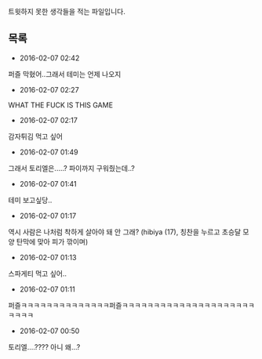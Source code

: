 트윗하지 못한 생각들을 적는 파일입니다.

목록
----

* 2016-02-07 02:42

 퍼즐 막혔어..그래서 테미는 언제 나오지

* 2016-02-07 02:27

 WHAT THE FUCK IS THIS GAME

* 2016-02-07 02:17

 감자튀김 먹고 싶어

* 2016-02-07 01:49

 그래서 토리엘은.....? 파이까지 구워줬는데..?

* 2016-02-07 01:41

 테미 보고싶당..

* 2016-02-07 01:17

 역시 사람은 나처럼 착하게 살아야 돼 안 그래? (hibiya (17), 칭찬을 누르고 초승달 모양 탄막에 맞아 피가 깎이며)

* 2016-02-07 01:13

 스파게티 먹고 싶어..

* 2016-02-07 01:11

 퍼즐ㅋㅋㅋㅋㅋㅋㅋㅋㅋㅋㅋㅋㅋㅋ퍼즐ㅋㅋㅋㅋㅋㅋㅋㅋㅋㅋㅋㅋㅋㅋㅋㅋㅋㅋㅋㅋㅋㅋㅋㅋㅋ

* 2016-02-07 00:50

 토리엘....???? 아니 왜...?